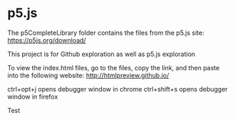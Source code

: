 # p5.js

The p5CompleteLibrary folder contains the files from the p5.js site:
https://p5js.org/download/

This project is for Github exploration as well as p5.js exploration

To view the index.html files, go to the files, copy the link, and then paste into the following website:
http://htmlpreview.github.io/

ctrl+opt+j opens debugger window in chrome
ctrl+shift+s opens debugger window in firefox


Test
